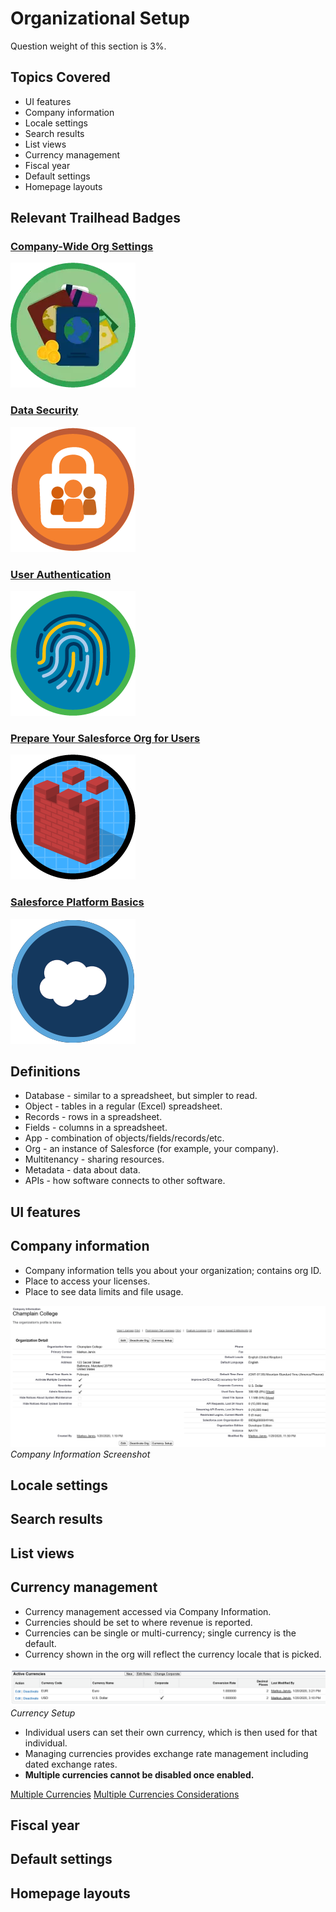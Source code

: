 # Organizational Setup

Question weight of this section is 3%.

## Topics Covered

* UI features
* Company information
* Locale settings
* Search results
* List views
* Currency management
* Fiscal year
* Default settings
* Homepage layouts

## Relevant Trailhead Badges

### [Company-Wide Org Settings](https://trailhead.salesforce.com/en/content/learn/modules/company_wide_org_settings)
![image](images/1/badge1.png)

### [Data Security](https://trailhead.salesforce.com/en/content/learn/modules/data_security)
![image](images/1/badge2.png)

### [User Authentication](https://trailhead.salesforce.com/en/content/learn/modules/identity_login?trailmix_creator_id=strailhead&trailmix_id=prepare-for-your-salesforce-administrator-credential)
![image](images/1/badge3.png)

### [Prepare Your Salesforce Org for Users](https://trailhead.salesforce.com/en/content/learn/projects/prepare-your-salesforce-org-for-users)
![image](images/1/badge4.png)

### [Salesforce Platform Basics](https://trailhead.salesforce.com/en/content/learn/modules/starting_force_com?trailmix_creator_id=strailhead&trailmix_id=prepare-for-your-salesforce-administrator-credential)
![image](images/1/badge5.png)

## Definitions
* Database - similar to a spreadsheet, but simpler to read.
* Object - tables in a regular (Excel) spreadsheet.
* Records - rows in a spreadsheet.
* Fields - columns in a spreadsheet.
* App - combination of objects/fields/records/etc.
* Org - an instance of Salesforce (for example, your company).
* Multitenancy - sharing resources.
* Metadata - data about data.
* APIs - how software connects to other software.

## UI features
## Company information

* Company information tells you about your organization; contains org ID.
* Place to access your licenses.
* Place to see data limits and file usage.

![image](images/1/companyinfo.png)
            _Company Information Screenshot_

## Locale settings



## Search results
## List views
## Currency management

* Currency management accessed via Company Information.
* Currencies should be set to where revenue is reported.
* Currencies can be single or multi-currency; single currency is the default.
* Currency shown in the org will reflect the currency locale that is picked.

![image](images/1/currencysetup.png)
            _Currency Setup_

* Individual users can set their own currency, which is then used for that individual.
* Managing currencies provides exchange rate management including dated exchange rates.
* __Multiple currencies cannot be disabled once enabled.__

[Multiple Currencies](https://help.salesforce.com/articleView?id=admin_currency.htm&type=0)
[Multiple Currencies Considerations](https://help.salesforce.com/articleView?id=admin_enable_multicurrency_implications.htm&type=5)

## Fiscal year
## Default settings
## Homepage layouts
